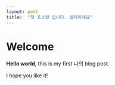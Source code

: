 ```yaml
---
layout: post
title:  "첫 포스팅 입니다. 설레이네요"
---
```


# Welcome

**Hello world**, this is my first 나의 blog post.

I hope you like it!
